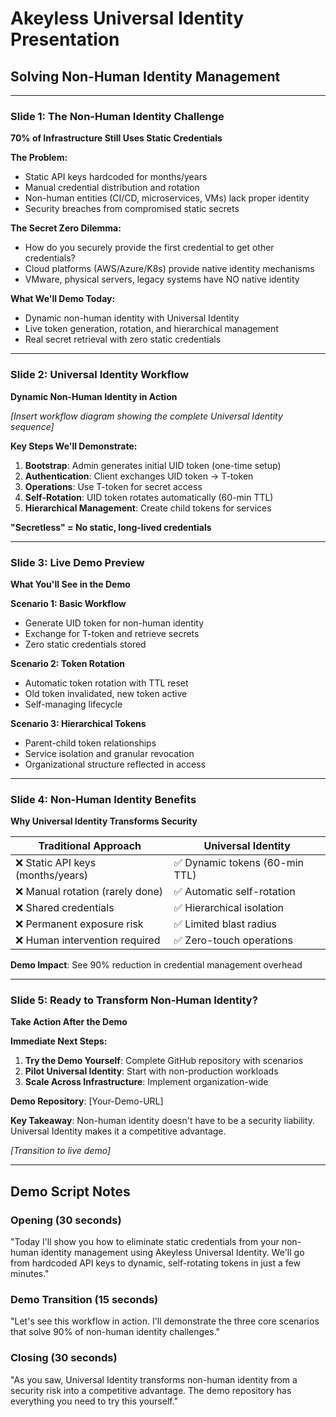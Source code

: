 # Akeyless Universal Identity Presentation
## Solving Non-Human Identity Management

---

### Slide 1: The Non-Human Identity Challenge
**70% of Infrastructure Still Uses Static Credentials**

**The Problem:**
- Static API keys hardcoded for months/years
- Manual credential distribution and rotation
- Non-human entities (CI/CD, microservices, VMs) lack proper identity
- Security breaches from compromised static secrets

**The Secret Zero Dilemma:**
- How do you securely provide the first credential to get other credentials?
- Cloud platforms (AWS/Azure/K8s) provide native identity mechanisms
- VMware, physical servers, legacy systems have NO native identity

**What We'll Demo Today:**
- Dynamic non-human identity with Universal Identity
- Live token generation, rotation, and hierarchical management
- Real secret retrieval with zero static credentials

---

### Slide 2: Universal Identity Workflow
**Dynamic Non-Human Identity in Action**

*[Insert workflow diagram showing the complete Universal Identity sequence]*

**Key Steps We'll Demonstrate:**
1. **Bootstrap**: Admin generates initial UID token (one-time setup)
2. **Authentication**: Client exchanges UID token → T-token  
3. **Operations**: Use T-token for secret access
4. **Self-Rotation**: UID token rotates automatically (60-min TTL)
5. **Hierarchical Management**: Create child tokens for services

**"Secretless" = No static, long-lived credentials**

---

### Slide 3: Live Demo Preview
**What You'll See in the Demo**

**Scenario 1: Basic Workflow**
- Generate UID token for non-human identity
- Exchange for T-token and retrieve secrets
- Zero static credentials stored

**Scenario 2: Token Rotation** 
- Automatic token rotation with TTL reset
- Old token invalidated, new token active
- Self-managing lifecycle

**Scenario 3: Hierarchical Tokens**
- Parent-child token relationships
- Service isolation and granular revocation
- Organizational structure reflected in access

---

### Slide 4: Non-Human Identity Benefits
**Why Universal Identity Transforms Security**

| Traditional Approach | Universal Identity |
|---------------------|-------------------|
| ❌ Static API keys (months/years) | ✅ Dynamic tokens (60-min TTL) |
| ❌ Manual rotation (rarely done) | ✅ Automatic self-rotation |
| ❌ Shared credentials | ✅ Hierarchical isolation |
| ❌ Permanent exposure risk | ✅ Limited blast radius |
| ❌ Human intervention required | ✅ Zero-touch operations |

**Demo Impact**: See 90% reduction in credential management overhead

---

### Slide 5: Ready to Transform Non-Human Identity?
**Take Action After the Demo**

**Immediate Next Steps:**
1. **Try the Demo Yourself**: Complete GitHub repository with scenarios
2. **Pilot Universal Identity**: Start with non-production workloads  
3. **Scale Across Infrastructure**: Implement organization-wide

**Demo Repository**: [Your-Demo-URL]

**Key Takeaway**: Non-human identity doesn't have to be a security liability. Universal Identity makes it a competitive advantage.

*[Transition to live demo]*

---

## Demo Script Notes

### Opening (30 seconds)
"Today I'll show you how to eliminate static credentials from your non-human identity management using Akeyless Universal Identity. We'll go from hardcoded API keys to dynamic, self-rotating tokens in just a few minutes."

### Demo Transition (15 seconds)  
"Let's see this workflow in action. I'll demonstrate the three core scenarios that solve 90% of non-human identity challenges."

### Closing (30 seconds)
"As you saw, Universal Identity transforms non-human identity from a security risk into a competitive advantage. The demo repository has everything you need to try this yourself." 